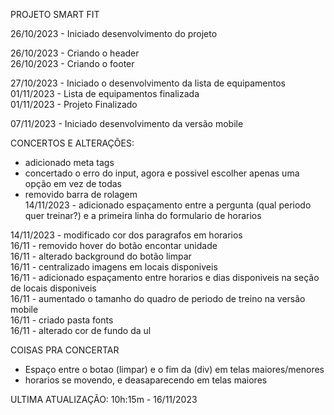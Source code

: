 PROJETO SMART FIT

26/10/2023 - Iniciado desenvolvimento do projeto

26/10/2023 - Criando o header<br>
26/10/2023 - Criando o footer<br>

27/10/2023 - Iniciado o desenvolvimento da lista de equipamentos <br>
01/11/2023 - Lista de equipamentos finalizada<br>
01/11/2023 - Projeto Finalizado<br>

07/11/2023 - Iniciado desenvolvimento da versão mobile

CONCERTOS E ALTERAÇÕES:

- adicionado meta tags<br>
- concertado o erro do input, agora e possivel escolher apenas uma opção em vez de todas <br>    
- removido barra de rolagem <br>
14/11/2023 - adicionado espaçamento entre a pergunta (qual periodo quer treinar?)
e a primeira linha do formulario de horarios<br>

14/11/2023 - modificado cor dos paragrafos em horarios <br>
16/11 - removido hover do botão encontar unidade<br> 
16/11 - alterado background do botão limpar<br>
16/11 - centralizado imagens em locais disponiveis<br>
16/11 - adicionado espaçamento entre horarios e dias disponiveis na seção de locais disponiveis<br>
16/11 - aumentado o tamanho do quadro de periodo de treino na versão mobile<br>
16/11 - criado pasta fonts<br>
16/11 - alterado cor de fundo da ul

COISAS PRA CONCERTAR

- Espaço entre o botao (limpar) e o fim da (div) em telas maiores/menores
- horarios se movendo, e deasaparecendo em telas maiores  

ULTIMA ATUALIZAÇÃO: 10h:15m - 16/11/2023







